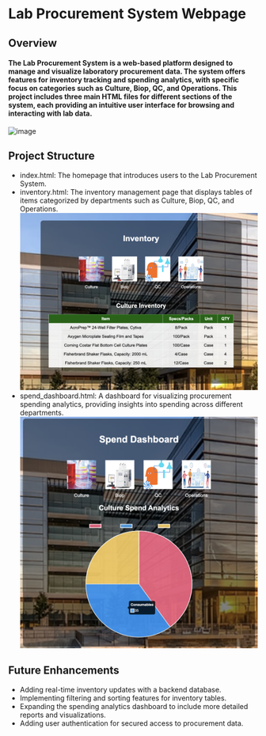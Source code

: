 # Lab Procurement System Webpage

## Overview
#### The Lab Procurement System is a web-based platform designed to manage and visualize laboratory procurement data. The system offers features for inventory tracking and spending analytics, with specific focus on categories such as Culture, Biop, QC, and Operations. This project includes three main HTML files for different sections of the system, each providing an intuitive user interface for browsing and interacting with lab data.
![image](https://github.com/Yuteng0927/my-procurement-system/blob/main/images/Home%20page.png)

## Project Structure
* index.html: The homepage that introduces users to the Lab Procurement System.
* inventory.html: The inventory management page that displays tables of items categorized by departments such as Culture, Biop, QC, and Operations.
![image](https://github.com/Yuteng0927/my-procurement-system/blob/main/images/Inventory%20tab.png)
* spend_dashboard.html: A dashboard for visualizing procurement spending analytics, providing insights into spending across different departments.
![image](https://github.com/Yuteng0927/my-procurement-system/blob/main/images/Spend%20tab.png)

## Future Enhancements
* Adding real-time inventory updates with a backend database.
* Implementing filtering and sorting features for inventory tables.
* Expanding the spending analytics dashboard to include more detailed reports and visualizations.
* Adding user authentication for secured access to procurement data.
